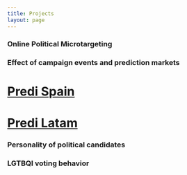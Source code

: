 ```yaml
---
title: Projects
layout: page
---
```

### Online Political Microtargeting



### Effect of campaign events and prediction markets

# [Predi Spain](aloport.github.io/predi)



# [Predi Latam](aloport.github.io/predi_latam)


### Personality of political candidates



### LGTBQI voting behavior
